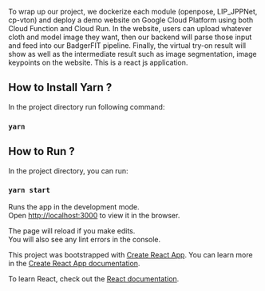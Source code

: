 To wrap up our project, we dockerize each module (openpose, LIP_JPPNet, cp-vton) and deploy a demo website on Google Cloud Platform using both Cloud Function and Cloud Run. In the website, users can upload whatever cloth and model image they want, then our backend will parse those input and feed into our BadgerFIT pipeline. Finally, the virtual try-on result will show as well as the intermediate result such as image segmentation, image keypoints on the website. This is a react js application.

## How to Install Yarn ?

In the project directory run following command:

### `yarn`


## How to Run ?

In the project directory, you can run:

### `yarn start`

Runs the app in the development mode.<br />
Open [http://localhost:3000](http://localhost:3000) to view it in the browser.

The page will reload if you make edits.<br />
You will also see any lint errors in the console.

This project was bootstrapped with [Create React App](https://github.com/facebook/create-react-app).
You can learn more in the [Create React App documentation](https://facebook.github.io/create-react-app/docs/getting-started).

To learn React, check out the [React documentation](https://reactjs.org/).






















